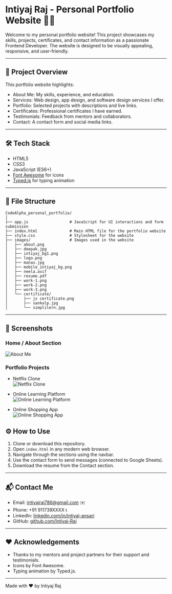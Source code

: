 # Intiyaj Raj - Personal Portfolio Website 👨‍💻

Welcome to my personal portfolio website! This project showcases my skills, projects, certificates, and contact information as a passionate Frontend Developer. The website is designed to be visually appealing, responsive, and user-friendly.

---

## 🚀 Project Overview

This portfolio website highlights:

- About Me: My skills, experience, and education.
- Services: Web design, app design, and software design services I offer.
- Portfolio: Selected projects with descriptions and live links.
- Certificates: Professional certificates I have earned.
- Testimonials: Feedback from mentors and collaborators.
- Contact: A contact form and social media links.

---

## 🛠️ Tech Stack

- HTML5
- CSS3
- JavaScript (ES6+)
- [Font Awesome](https://fontawesome.com/) for icons
- [Typed.js](https://mattboldt.com/demos/typed-js/) for typing animation

---

## 📁 File Structure

```
CodeAlpha_personal_portfolio/
│
├── app.js                  # JavaScript for UI interactions and form submission
├── index.html              # Main HTML file for the portfolio website
├── style.css               # Stylesheet for the website
├── images/                 # Images used in the website
│   ├── about.png
│   ├── deepak.jpg
│   ├── intiyaj_bg1.png
│   ├── logo.png
│   ├── manav.jpg
│   ├── mobile_intiyaj_bg.png
│   ├── neela.avif
│   ├── resume.pdf
│   ├── work-1.png
│   ├── work-2.png
│   ├── work-3.png
│   └── certificate/
│       ├── js certificate.png
│       ├── sankalp.jpg
│       └── simplilern.jpg
```

---

## 📸 Screenshots

### Home / About Section
![About Me](images/about.png)

### Portfolio Projects
- Netflix Clone  
  ![Netflix Clone](images/work-1.png)

- Online Learning Platform  
  ![Online Learning Platform](images/work-2.png)

- Online Shopping App  
  ![Online Shopping App](images/work-3.png)

## ⚙️ How to Use

1. Clone or download this repository.
2. Open `index.html` in any modern web browser.
3. Navigate through the sections using the navbar.
4. Use the contact form to send messages (connected to Google Sheets).
5. Download the resume from the Contact section.

---

## 📬 Contact Me

- Email: intiyajraj786@gmail.com ✉️
- Phone: +91 911739XXXX 📞
- LinkedIn: [linkedin.com/in/intiyaj-ansari](https://www.linkedin.com/in/intiyaj-ansari/)  
- GitHub: [github.com/Intiyaj-Raj](https://github.com/Intiyaj-Raj)

---

## ❤️ Acknowledgements

- Thanks to my mentors and project partners for their support and testimonials.
- Icons by Font Awesome.
- Typing animation by Typed.js.

---

Made with ❤️ by Intiyaj Raj
